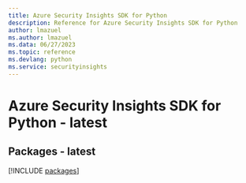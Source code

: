 ```yaml
---
title: Azure Security Insights SDK for Python
description: Reference for Azure Security Insights SDK for Python
author: lmazuel
ms.author: lmazuel
ms.data: 06/27/2023
ms.topic: reference
ms.devlang: python
ms.service: securityinsights
---
```

# Azure Security Insights SDK for Python - latest
## Packages - latest
[!INCLUDE [packages](security-insights-index.md)]